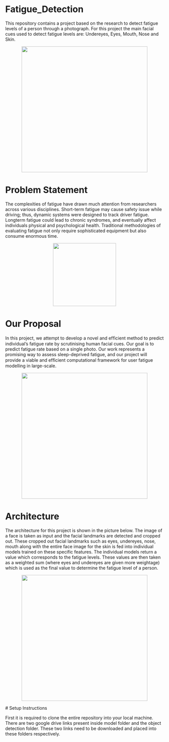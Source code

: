 # Fatigue_Detection
This repository contains a project based on the research to detect fatigue levels of a person through a photograph. For this project the main facial cues used to detect fatigue levels are: Undereyes, Eyes, Mouth, Nose and Skin.
<p align="center">
<img src="https://user-images.githubusercontent.com/33536225/84591184-04db6c00-ae5a-11ea-9005-411dcc9a9d2f.png" height="400" >
</p>

# Problem Statement
The complexities of fatigue have drawn much attention from researchers across various disciplines. Short-term fatigue may cause safety issue while driving; thus, dynamic systems were designed to track driver fatigue. Longterm fatigue could lead to chronic syndromes, and eventually affect individuals physical and psychological health. Traditional methodologies of evaluating fatigue not only require sophisticated equipment but also consume enormous time. 
<p align="center">
<img src="https://user-images.githubusercontent.com/33536225/84591047-fccefc80-ae58-11ea-95cb-1a74fdb9f107.png" height="200" >
</p>

# Our Proposal
In this project, we attempt to develop a novel and efﬁcient method to predict individual’s fatigue rate by scrutinising human facial cues. Our goal is to predict fatigue rate based on a single photo. Our work represents a promising way to assess sleep-deprived fatigue, and our project will provide a viable and efﬁcient computational framework for user fatigue modelling in large-scale.
<p align="center">
<img src="https://user-images.githubusercontent.com/33536225/84591148-c04fd080-ae59-11ea-954e-65f649376e42.png" height="400" >
</p>

# Architecture
The architecture for this project is shown in the picture below. The image of a face is taken as input and the facial landmarks are detected and cropped out. These cropped out facial landmarks such as eyes, undereyes, nose, mouth along with the entire face image for the skin is fed into individual models trained on these specific features. The individual models return a value which corresponds to the fatigue levels. These values are then taken as a weighted sum (where eyes and undereyes are given more weightage) which is used as the final value to determine the fatigue level of a person.
<p align="center">
<img src="https://user-images.githubusercontent.com/33536225/84591220-466c1700-ae5a-11ea-8c55-776a7c44c459.png" height="400" >
</p>
# Setup Instructions

First it is required to clone the entire repository into your local machine. There are two google drive links present inside model folder and the object detection folder. These two links need to be downloaded and placed into these folders respectively.
